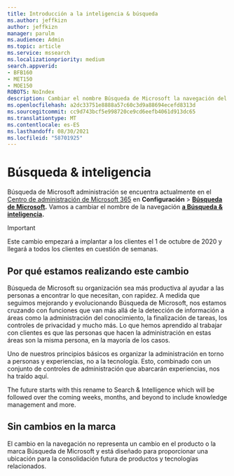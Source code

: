 ```yaml
---
title: Introducción a la inteligencia & búsqueda
ms.author: jeffkizn
author: jeffkizn
manager: parulm
ms.audience: Admin
ms.topic: article
ms.service: mssearch
ms.localizationpriority: medium
search.appverid:
- BFB160
- MET150
- MOE150
ROBOTS: NoIndex
description: Cambiar el nombre Búsqueda de Microsoft la navegación del administrador a la inteligencia de & búsqueda
ms.openlocfilehash: a2dc33751e8888a57c60c3d9a88694ecefd8313d
ms.sourcegitcommit: cc9d743bcf5e998720ce9cd6eefb4061d913dc65
ms.translationtype: MT
ms.contentlocale: es-ES
ms.lasthandoff: 08/30/2021
ms.locfileid: "58701925"
---
```

# <a name="search--intelligence"></a>Búsqueda & inteligencia

Búsqueda de Microsoft administración se encuentra actualmente en el [Centro de administración de Microsoft 365](https://admin.microsoft.com) en **Configuración**  >  **[Búsqueda de Microsoft](https://admin.microsoft.com/Adminportal/Home#/MicrosoftSearch).** Vamos a cambiar el nombre de la navegación **[a Búsqueda & inteligencia](https://admin.microsoft.com/Adminportal/Home#/MicrosoftSearch).**

> [!Important]
> Este cambio empezará a implantar a los clientes el 1 de octubre de 2020 y llegará a todos los clientes en cuestión de semanas.

## <a name="why-we-are-making-this-change"></a>Por qué estamos realizando este cambio

Búsqueda de Microsoft su organización sea más productiva al ayudar a las personas a encontrar lo que necesitan, con rapidez. A medida que seguimos mejorando y evolucionando Búsqueda de Microsoft, nos estamos cruzando con funciones que van más allá de la detección de información a áreas como la administración del conocimiento, la finalización de tareas, los controles de privacidad y mucho más.
Lo que hemos aprendido al trabajar con clientes es que las personas que hacen la administración en estas áreas son la misma persona, en la mayoría de los casos.

Uno de nuestros principios básicos es organizar la administración en torno a personas y experiencias, no a la tecnología. Esto, combinado con un conjunto de controles de administración que abarcarán experiencias, nos ha traído aquí.

The future starts with this rename to Search & Intelligence which will be followed over the coming weeks, months, and beyond to include knowledge management and more.

## <a name="no-change-in-the-brand"></a>Sin cambios en la marca

El cambio en la navegación no representa un cambio en el producto o la marca Búsqueda de Microsoft y está diseñado para proporcionar una ubicación para la consolidación futura de productos y tecnologías relacionados.
